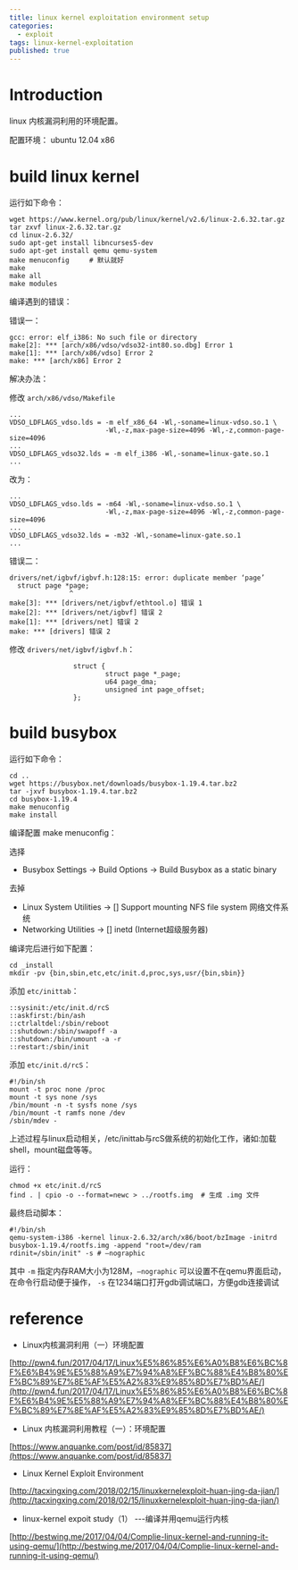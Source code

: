 ```yaml
---
title: linux kernel exploitation environment setup
categories:
  - exploit
tags: linux-kernel-exploitation
published: true
---
```


# Introduction

linux 内核漏洞利用的环境配置。

配置环境： ubuntu 12.04 x86

# build linux kernel

运行如下命令：

```
wget https://www.kernel.org/pub/linux/kernel/v2.6/linux-2.6.32.tar.gz
tar zxvf linux-2.6.32.tar.gz
cd linux-2.6.32/
sudo apt-get install libncurses5-dev
sudo apt-get install qemu qemu-system
make menuconfig     # 默认就好
make
make all
make modules
```

编译遇到的错误：

错误一：

```
gcc: error: elf_i386: No such file or directory
make[2]: *** [arch/x86/vdso/vdso32-int80.so.dbg] Error 1
make[1]: *** [arch/x86/vdso] Error 2
make: *** [arch/x86] Error 2
```

解决办法：

修改 `arch/x86/vdso/Makefile`

```
...
VDSO_LDFLAGS_vdso.lds = -m elf_x86_64 -Wl,-soname=linux-vdso.so.1 \
                        -Wl,-z,max-page-size=4096 -Wl,-z,common-page-size=4096
...
VDSO_LDFLAGS_vdso32.lds = -m elf_i386 -Wl,-soname=linux-gate.so.1
...
```

改为：

```
...
VDSO_LDFLAGS_vdso.lds = -m64 -Wl,-soname=linux-vdso.so.1 \
                        -Wl,-z,max-page-size=4096 -Wl,-z,common-page-size=4096
...
VDSO_LDFLAGS_vdso32.lds = -m32 -Wl,-soname=linux-gate.so.1
...
```

错误二：

```
drivers/net/igbvf/igbvf.h:128:15: error: duplicate member ‘page’
  struct page *page;
               ^
make[3]: *** [drivers/net/igbvf/ethtool.o] 错误 1
make[2]: *** [drivers/net/igbvf] 错误 2
make[1]: *** [drivers/net] 错误 2
make: *** [drivers] 错误 2
```

修改 `drivers/net/igbvf/igbvf.h`：

```
                struct {
                        struct page *_page; 
                        u64 page_dma;
                        unsigned int page_offset;
                };      

```

# build busybox

运行如下命令：

```
cd ..
wget https://busybox.net/downloads/busybox-1.19.4.tar.bz2
tar -jxvf busybox-1.19.4.tar.bz2
cd busybox-1.19.4
make menuconfig
make install
```

编译配置 make menuconfig：

选择

- Busybox Settings -> Build Options -> Build Busybox as a static binary

去掉

- Linux System Utilities -> [] Support mounting NFS file system 网络文件系统
- Networking Utilities -> [] inetd (Internet超级服务器)

编译完后进行如下配置：

```
cd _install
mkdir -pv {bin,sbin,etc,etc/init.d,proc,sys,usr/{bin,sbin}}
```

添加 `etc/inittab`：

```
::sysinit:/etc/init.d/rcS
::askfirst:/bin/ash
::ctrlaltdel:/sbin/reboot
::shutdown:/sbin/swapoff -a
::shutdown:/bin/umount -a -r
::restart:/sbin/init
```

添加 `etc/init.d/rcS`：

```
#!/bin/sh
mount -t proc none /proc
mount -t sys none /sys
/bin/mount -n -t sysfs none /sys
/bin/mount -t ramfs none /dev
/sbin/mdev -
```

上述过程与linux启动相关，/etc/inittab与rcS做系统的初始化工作，诸如:加载shell，mount磁盘等等。

运行：

```
chmod +x etc/init.d/rcS
find . | cpio -o --format=newc > ../rootfs.img  # 生成 .img 文件
```

最终启动脚本：

```
#!/bin/sh
qemu-system-i386 -kernel linux-2.6.32/arch/x86/boot/bzImage -initrd busybox-1.19.4/rootfs.img -append "root=/dev/ram
rdinit=/sbin/init" -s # –nographic
```

其中 `-m` 指定内存RAM大小为128M，`–nographic` 可以设置不在qemu界面启动，在命令行启动便于操作，
`-s` 在1234端口打开gdb调试端口，方便gdb连接调试

# reference

- Linux内核漏洞利用（一）环境配置

[http://pwn4.fun/2017/04/17/Linux%E5%86%85%E6%A0%B8%E6%BC%8F%E6%B4%9E%E5%88%A9%E7%94%A8%EF%BC%88%E4%B8%80%EF%BC%89%E7%8E%AF%E5%A2%83%E9%85%8D%E7%BD%AE/](http://pwn4.fun/2017/04/17/Linux%E5%86%85%E6%A0%B8%E6%BC%8F%E6%B4%9E%E5%88%A9%E7%94%A8%EF%BC%88%E4%B8%80%EF%BC%89%E7%8E%AF%E5%A2%83%E9%85%8D%E7%BD%AE/)

- Linux 内核漏洞利用教程（一）：环境配置

[https://www.anquanke.com/post/id/85837](https://www.anquanke.com/post/id/85837)

- Linux Kernel Exploit Environment

[http://tacxingxing.com/2018/02/15/linuxkernelexploit-huan-jing-da-jian/](http://tacxingxing.com/2018/02/15/linuxkernelexploit-huan-jing-da-jian/)

- linux-kernel expoit study（1） ---编译并用qemu运行内核

[http://bestwing.me/2017/04/04/Complie-linux-kernel-and-running-it-using-qemu/](http://bestwing.me/2017/04/04/Complie-linux-kernel-and-running-it-using-qemu/)
